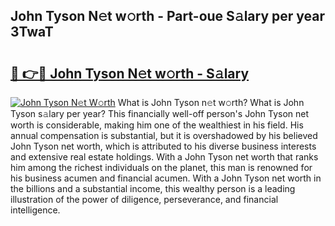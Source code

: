 ## John Tyson N𝚎t w𝚘rth - Part-oue S𝚊lary per year 3TwaT

# <h2><a href="http://gc0m7k2.nevu.top/?p=John+Tyson">🔗 👉🔴 John Tyson N𝚎t w𝚘rth - S𝚊lary</a></h2>

[![John Tyson N𝚎t W𝚘rth](https://i.imgur.com/Oavwk0R.jpeg)](http://gc0m7k2.nevu.top/?p=John+Tyson)
What is John Tyson n𝚎t w𝚘rth? What is John Tyson s𝚊lary per year?
This financially well-off person's John Tyson net worth is considerable, making him one of the wealthiest in his field. His annual compensation is substantial, but it is overshadowed by his believed John Tyson net worth, which is attributed to his diverse business interests and extensive real estate holdings. With a John Tyson net worth that ranks him among the richest individuals on the planet, this man is renowned for his business acumen and financial acumen. With a John Tyson net worth in the billions and a substantial income, this wealthy person is a leading illustration of the power of diligence, perseverance, and financial intelligence.
